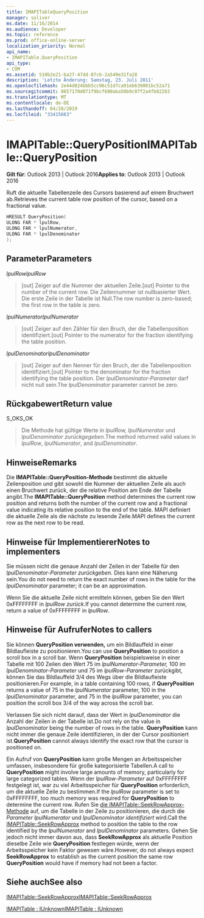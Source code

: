 ```yaml
---
title: IMAPITableQueryPosition
manager: soliver
ms.date: 11/16/2014
ms.audience: Developer
ms.topic: reference
ms.prod: office-online-server
localization_priority: Normal
api_name:
- IMAPITable.QueryPosition
api_type:
- COM
ms.assetid: 510b2e21-ba27-47dd-87cb-2a549e31fa28
description: 'Letzte Änderung: Samstag, 23. Juli 2011'
ms.openlocfilehash: 2e44d824bbb5cc96c51d7ca91eb639001bc52a71
ms.sourcegitcommit: 8657170d071f9bcf680aba50b9c07f2a4fb82283
ms.translationtype: MT
ms.contentlocale: de-DE
ms.lasthandoff: 04/28/2019
ms.locfileid: "33415663"
---
```

# <a name="imapitablequeryposition"></a><span data-ttu-id="e43f9-103">IMAPITable::QueryPosition</span><span class="sxs-lookup"><span data-stu-id="e43f9-103">IMAPITable::QueryPosition</span></span>

  
  
<span data-ttu-id="e43f9-104">**Gilt für**: Outlook 2013 | Outlook 2016</span><span class="sxs-lookup"><span data-stu-id="e43f9-104">**Applies to**: Outlook 2013 | Outlook 2016</span></span> 
  
<span data-ttu-id="e43f9-105">Ruft die aktuelle Tabellenzeile des Cursors basierend auf einem Bruchwert ab.</span><span class="sxs-lookup"><span data-stu-id="e43f9-105">Retrieves the current table row position of the cursor, based on a fractional value.</span></span>
  
```cpp
HRESULT QueryPosition(
ULONG FAR * lpulRow,
ULONG FAR * lpulNumerator,
ULONG FAR * lpulDenominator
);
```

## <a name="parameters"></a><span data-ttu-id="e43f9-106">Parameter</span><span class="sxs-lookup"><span data-stu-id="e43f9-106">Parameters</span></span>

 <span data-ttu-id="e43f9-107">_lpulRow_</span><span class="sxs-lookup"><span data-stu-id="e43f9-107">_lpulRow_</span></span>
  
> <span data-ttu-id="e43f9-108">[out] Zeiger auf die Nummer der aktuellen Zeile.</span><span class="sxs-lookup"><span data-stu-id="e43f9-108">[out] Pointer to the number of the current row.</span></span> <span data-ttu-id="e43f9-109">Die Zeilennummer ist nullbasierter Wert. Die erste Zeile in der Tabelle ist Null.</span><span class="sxs-lookup"><span data-stu-id="e43f9-109">The row number is zero-based; the first row in the table is zero.</span></span> 
    
 <span data-ttu-id="e43f9-110">_lpulNumerator_</span><span class="sxs-lookup"><span data-stu-id="e43f9-110">_lpulNumerator_</span></span>
  
> <span data-ttu-id="e43f9-111">[out] Zeiger auf den Zähler für den Bruch, der die Tabellenposition identifiziert.</span><span class="sxs-lookup"><span data-stu-id="e43f9-111">[out] Pointer to the numerator for the fraction identifying the table position.</span></span>
    
 <span data-ttu-id="e43f9-112">_lpulDenominator_</span><span class="sxs-lookup"><span data-stu-id="e43f9-112">_lpulDenominator_</span></span>
  
> <span data-ttu-id="e43f9-113">[out] Zeiger auf den Nenner für den Bruch, der die Tabellenposition identifiziert.</span><span class="sxs-lookup"><span data-stu-id="e43f9-113">[out] Pointer to the denominator for the fraction identifying the table position.</span></span> <span data-ttu-id="e43f9-114">Der  _lpulDenominator-Parameter_ darf nicht null sein.</span><span class="sxs-lookup"><span data-stu-id="e43f9-114">The  _lpulDenominator_ parameter cannot be zero.</span></span> 
    
## <a name="return-value"></a><span data-ttu-id="e43f9-115">Rückgabewert</span><span class="sxs-lookup"><span data-stu-id="e43f9-115">Return value</span></span>

<span data-ttu-id="e43f9-116">S_OK</span><span class="sxs-lookup"><span data-stu-id="e43f9-116">S_OK</span></span> 
  
> <span data-ttu-id="e43f9-117">Die Methode hat gültige Werte in _lpulRow,_ _lpulNumerator_ und _lpulDenominator zurückgegeben._</span><span class="sxs-lookup"><span data-stu-id="e43f9-117">The method returned valid values in  _lpulRow_,  _lpulNumerator_, and  _lpulDenominator_.</span></span>
    
## <a name="remarks"></a><span data-ttu-id="e43f9-118">Hinweise</span><span class="sxs-lookup"><span data-stu-id="e43f9-118">Remarks</span></span>

<span data-ttu-id="e43f9-119">Die **IMAPITable::QueryPosition-Methode** bestimmt die aktuelle Zeilenposition und gibt sowohl die Nummer der aktuellen Zeile als auch einen Bruchwert zurück, der die relative Position am Ende der Tabelle angibt.</span><span class="sxs-lookup"><span data-stu-id="e43f9-119">The **IMAPITable::QueryPosition** method determines the current row position and returns both the number of the current row and a fractional value indicating its relative position to the end of the table.</span></span> <span data-ttu-id="e43f9-120">MAPI definiert die aktuelle Zeile als die nächste zu lesende Zeile.</span><span class="sxs-lookup"><span data-stu-id="e43f9-120">MAPI defines the current row as the next row to be read.</span></span> 
  
## <a name="notes-to-implementers"></a><span data-ttu-id="e43f9-121">Hinweise für Implementierer</span><span class="sxs-lookup"><span data-stu-id="e43f9-121">Notes to implementers</span></span>

<span data-ttu-id="e43f9-122">Sie müssen nicht die genaue Anzahl der Zeilen in der Tabelle für den  _lpulDenominator-Parameter zurückgeben._ Dies kann eine Näherung sein.</span><span class="sxs-lookup"><span data-stu-id="e43f9-122">You do not need to return the exact number of rows in the table for the  _lpulDenominator_ parameter; it can be an approximation.</span></span> 
  
<span data-ttu-id="e43f9-123">Wenn Sie die aktuelle Zeile nicht ermitteln können, geben Sie den Wert 0xFFFFFFFF in _lpulRow zurück._</span><span class="sxs-lookup"><span data-stu-id="e43f9-123">If you cannot determine the current row, return a value of 0xFFFFFFFF in  _lpulRow_.</span></span>
  
## <a name="notes-to-callers"></a><span data-ttu-id="e43f9-124">Hinweise für Aufrufer</span><span class="sxs-lookup"><span data-stu-id="e43f9-124">Notes to callers</span></span>

<span data-ttu-id="e43f9-125">Sie können **QueryPosition verwenden,** um ein Bildlauffeld in einer Bildlaufleiste zu positionieren.</span><span class="sxs-lookup"><span data-stu-id="e43f9-125">You can use **QueryPosition** to position a scroll box in a scroll bar.</span></span> <span data-ttu-id="e43f9-126">Wenn **QueryPosition** beispielsweise in einer Tabelle mit 100 Zeilen den Wert 75 im  _lpulNumerator-Parameter,_ 100 im  _lpulDenominator-Parameter_ und 75 im  _lpulRow-Parameter_ zurückgibt, können Sie das Bildlauffeld 3/4 des Wegs über die Bildlaufleiste positionieren.</span><span class="sxs-lookup"><span data-stu-id="e43f9-126">For example, in a table containing 100 rows, if **QueryPosition** returns a value of 75 in the  _lpulNumerator_ parameter, 100 in the  _lpulDenominator_ parameter, and 75 in the  _lpulRow_ parameter, you can position the scroll box 3/4 of the way across the scroll bar.</span></span> 
  
<span data-ttu-id="e43f9-127">Verlassen Sie sich nicht darauf, dass der Wert in  _lpulDenominator_ die Anzahl der Zeilen in der Tabelle ist.</span><span class="sxs-lookup"><span data-stu-id="e43f9-127">Do not rely on the value in  _lpulDenominator_ being the number of rows in the table.</span></span> <span data-ttu-id="e43f9-128">**QueryPosition** kann nicht immer die genaue Zeile identifizieren, in der der Cursor positioniert ist.</span><span class="sxs-lookup"><span data-stu-id="e43f9-128">**QueryPosition** cannot always identify the exact row that the cursor is positioned on.</span></span> 
  
<span data-ttu-id="e43f9-129">Ein Aufruf von **QueryPosition** kann große Mengen an Arbeitsspeicher umfassen, insbesondere für große kategorisierte Tabellen.</span><span class="sxs-lookup"><span data-stu-id="e43f9-129">A call to **QueryPosition** might involve large amounts of memory, particularly for large categorized tables.</span></span> <span data-ttu-id="e43f9-130">Wenn der  _lpulRow-Parameter_ auf 0xFFFFFFFF festgelegt ist, war zu viel Arbeitsspeicher für **QueryPosition** erforderlich, um die aktuelle Zeile zu bestimmen.</span><span class="sxs-lookup"><span data-stu-id="e43f9-130">If the  _lpulRow_ parameter is set to 0xFFFFFFFF, too much memory was required for **QueryPosition** to determine the current row.</span></span> <span data-ttu-id="e43f9-131">Rufen Sie [die IMAPITable::SeekRowApprox-Methode](imapitable-seekrowapprox.md) auf, um die Tabelle in der Zeile zu positionieren, die durch die  _Parameter lpulNumerator_ und  _lpulDenominator identifiziert_ wird.</span><span class="sxs-lookup"><span data-stu-id="e43f9-131">Call the [IMAPITable::SeekRowApprox](imapitable-seekrowapprox.md) method to position the table to the row identified by the  _lpulNumerator_ and  _lpulDenominator_ parameters.</span></span> <span data-ttu-id="e43f9-132">Gehen Sie jedoch nicht immer davon aus, dass **SeekRowApprox** als aktuelle Position dieselbe Zeile wie **QueryPosition** festlegen würde, wenn der Arbeitsspeicher kein Faktor gewesen wäre.</span><span class="sxs-lookup"><span data-stu-id="e43f9-132">However, do not always expect **SeekRowApprox** to establish as the current position the same row **QueryPosition** would have if memory had not been a factor.</span></span> 
  
## <a name="see-also"></a><span data-ttu-id="e43f9-133">Siehe auch</span><span class="sxs-lookup"><span data-stu-id="e43f9-133">See also</span></span>



[<span data-ttu-id="e43f9-134">IMAPITable::SeekRowApprox</span><span class="sxs-lookup"><span data-stu-id="e43f9-134">IMAPITable::SeekRowApprox</span></span>](imapitable-seekrowapprox.md)
  
[<span data-ttu-id="e43f9-135">IMAPITable : IUnknown</span><span class="sxs-lookup"><span data-stu-id="e43f9-135">IMAPITable : IUnknown</span></span>](imapitableiunknown.md)

